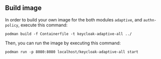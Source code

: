 ## Build image

In order to build your own image for the both modules `adaptive`, and `authn-policy`, execute this command:

```shell
podman build -f Containerfile -t keycloak-adaptive-all ../
```

Then, you can run the image by executing this command:

```shell
podman run -p 8080:8080 localhost/keycloak-adaptive-all start
```